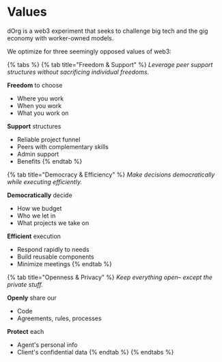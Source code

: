 # Values

dOrg is a web3 experiment that seeks to challenge big tech and the gig economy with worker-owned models. 

We optimize for three seemingly opposed values of web3:

{% tabs %}
{% tab title="Freedom & Support" %}
_Leverage peer support structures without sacrificing individual freedoms._

**Freedom** to choose

* Where you work
* When you work
* What you work on

**Support** structures

* Reliable project funnel
* Peers with complementary skills
* Admin support
* Benefits
{% endtab %}

{% tab title="Democracy & Efficiency" %}
_Make decisions democratically while executing efficiently._

**Democratically** decide

* How we budget
* Who we let in
* What projects we take on

**Efficient** execution

* Respond rapidly to needs
* Build reusable components
* Minimize meetings
{% endtab %}

{% tab title="Openness & Privacy" %}
_Keep everything open– except the private stuff._

**Openly** share our

* Code
* Agreements, rules, processes

**Protect** each

* Agent's personal info
* Client's confidential data
{% endtab %}
{% endtabs %}

### 




